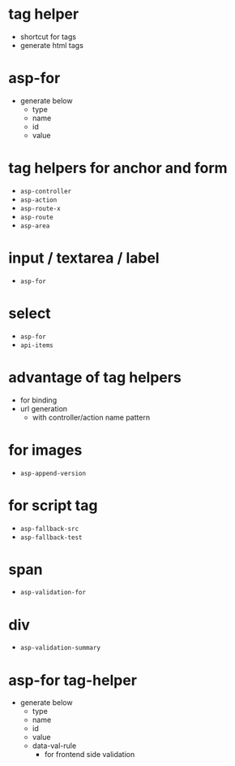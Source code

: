 # tag helper

- shortcut for tags
- generate html tags

# asp-for

- generate below
  - type
  - name
  - id
  - value

# tag helpers for anchor and form

- `asp-controller`
- `asp-action`
- `asp-route-x`
- `asp-route`
- `asp-area`

# input / textarea / label

- `asp-for`

# select

- `asp-for`
- `api-items`

# advantage of tag helpers

- for binding
- url generation
  - with controller/action name pattern

# for images

- `asp-append-version`

# for script tag

- `asp-fallback-src`
- `asp-fallback-test`

# span

- `asp-validation-for`

# div

- `asp-validation-summary`

# asp-for tag-helper

- generate below
  - type
  - name
  - id
  - value
  - data-val-rule
    - for frontend side validation

